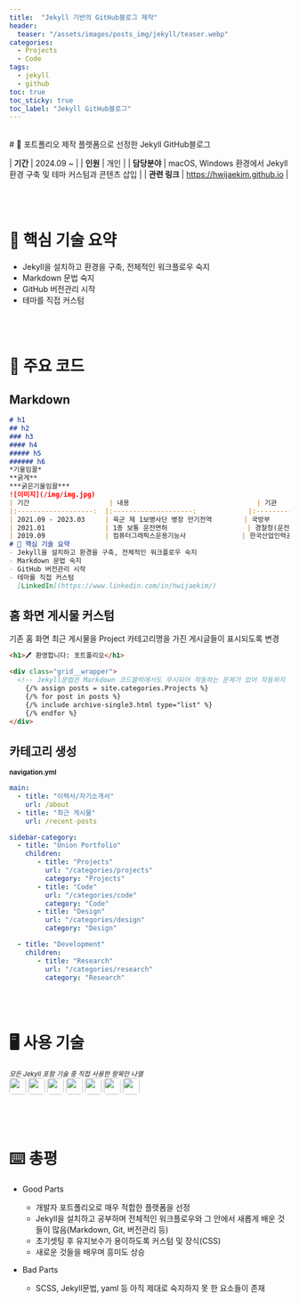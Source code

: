 ```yaml
---
title:  "Jekyll 기반의 GitHub블로그 제작"
header:
  teaser: "/assets/images/posts_img/jekyll/teaser.webp"
categories:
  - Projects
  - Code
tags:
  - jekyll
  - github
toc: true
toc_sticky: true
toc_label: "Jekyll GitHub블로그"
---
```

<style>
  .ico {
    border-radius: 5px;
    height: 30px;
    margin-bottom: 5px;
  }
</style>
<br>
# 📝 포트폴리오 제작 플렛폼으로 선정한 Jekyll GitHub블로그

| **기간**    | 2024.09 ~                                                                                       |
| **인원**    | 개인                                                                                         |
| **담당분야**  | macOS, Windows 환경에서 Jekyll 환경 구축 및 테마 커스텀과 콘텐츠 삽입                                   |
| **관련 링크** | <a href="https://hwijaekim.github.io" target="_blank">https://hwijaekim.github.io</a> |

   <br><br>

# 🔑 핵심 기술 요약
- Jekyll을 설치하고 환경을 구축, 전체적인 워크플로우 숙지
- Markdown 문법 숙지
- GitHub 버전관리 시작
- 테마를 직접 커스텀

<br><br>

# 📌 주요 코드
## Markdown
```markdown
# h1
## h2
### h3
#### h4
##### h5
###### h6
*기울임꼴*
**굵게**
***굵은기울임꼴***
![이미지](/img/img.jpg)
| 기간                	| 내용                              	| 기관                          	| 구분           	|
|:-------------------:	|:--------------------:            	|:---------------------------:  |:----------:	    |
| 2021.09 - 2023.03    	| 육군 제 1보병사단 병장 만기전역     	| 국방부                        	| 병역   	        |
| 2021.01           	| 1종 보통 운전면허     	            | 경찰청(운전면허시험관리단)    	| 면허              	|
| 2019.09           	| 컴퓨터그래픽스운용기능사 	            | 한국산업인력공단               	| 자격              	|
# 🔑 핵심 기술 요약
- Jekyll을 설치하고 환경을 구축, 전체적인 워크플로우 숙지
- Markdown 문법 숙지
- GitHub 버전관리 시작
- 테마를 직접 커스텀
  [LinkedIn](https://www.linkedin.com/in/hwijaekim/)
```

## 홈 화면 게시물 커스텀
기존 홈 화면 최근 게시물을 Project 카테고리명을 가진 게시글들이 표시되도록 변경
```html
<h1>🖊️ 환영합니다: 포트폴리오</h1>

<div class="grid__wrapper">
  <!-- Jekyll문법은 Markdown 코드블럭에서도 무시되어 작동하는 문제가 있어 작동하지 않도록 의도적으로 슬래시를 삽입함 -->
    {/% assign posts = site.categories.Projects %}
    {/% for post in posts %}
    {/% include archive-single3.html type="list" %}
    {/% endfor %}
</div>
```

## 카테고리 생성
**<sub>navigation.yml</sub>**
```yaml
main:
  - title: "이력서/자기소개서"
    url: /about
  - title: "최근 게시물"
    url: /recent-posts

sidebar-category:
  - title: "Union Portfolio"
    children:
       - title: "Projects"
         url: "/categories/projects"
         category: "Projects"
       - title: "Code"
         url: "/categories/code"
         category: "Code"
       - title: "Design"
         url: "/categories/design"
         category: "Design"

  - title: "Development"
    children:
       - title: "Research"
         url: "/categories/research"
         category: "Research"
```

<br><br>

# 🖥️ 사용 기술
<sub><i>모든 Jekyll 포함 기술 중 직접 사용한 항목만 나열</i></sub><br>
<img class="ico" src="https://img.shields.io/badge/HTML5-E34F26?style=for-the-badge&logo=html5&logoColor=white">
<img class="ico" src="https://img.shields.io/badge/CSS3-1572B6?style=for-the-badge&logo=css3&logoColor=white">
<img class="ico" src="https://img.shields.io/badge/markdown-%23000000.svg?style=for-the-badge&logo=markdown&logoColor=white">
<img class="ico" src="https://img.shields.io/badge/GIT-E44C30?style=for-the-badge&logo=git&logoColor=white">
<img class="ico" src="https://img.shields.io/badge/GitHub-100000?style=for-the-badge&logo=github&logoColor=white">
<img class="ico" src="https://img.shields.io/badge/npm-CB3837?style=for-the-badge&logo=npm&logoColor=white">
<img class="ico" src="https://img.shields.io/badge/yaml-%23ffffff.svg?style=for-the-badge&logo=yaml&logoColor=151515">

<br><br>

# ⌨️ 총평
- Good Parts
  - 개발자 포트폴리오로 매우 적합한 플랫폼을 선정
  - Jekyll을 설치하고 공부하며 전체적인 워크플로우와 그 안에서 새롭게 배운 것들이 많음(Markdown, Git, 버전관리 등)
  - 초기셋팅 후 유지보수가 용이하도록 커스텀 및 장식(CSS)
  - 새로운 것들을 배우며 흥미도 상승

- Bad Parts
  - SCSS, Jekyll문법, yaml 등 아직 제대로 숙지하지 못 한 요소들이 존재
